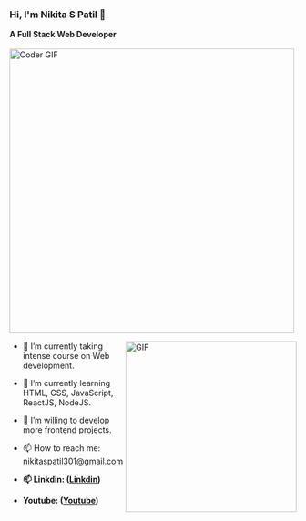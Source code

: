 ### Hi, I'm Nikita S Patil 👋

**A Full Stack Web Developer**
<br>
<br>
    <img src="https://media.giphy.com/media/SWoSkN6DxTszqIKEqv/giphy.gif" alt="Coder GIF" width="500">
 </abc>

<img align="right" alt="GIF" height="300px" width="300px" src="./assets/skr-sig.gif" />

- 🔭 I’m currently taking intense course on Web development.
- 🌱 I’m currently learning HTML, CSS, JavaScript, ReactJS, NodeJS.
- 👯 I’m willing to develop more frontend projects.
- 📫 How to reach me: nikitaspatil301@gmail.com
- **📫 Linkdin: ([Linkdin](https://www.linkedin.com/in/nikita-p-125a9a120/))**

- **Youtube: ([Youtube](https://www.youtube.com/channel/UCeKqFJSTvMcMUU4ivVf5LjA))**

<br/>



